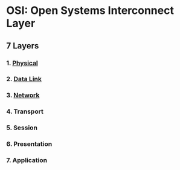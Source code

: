 # OSI: Open Systems Interconnect Layer

## 7 Layers

### 1. [Physical](./1-physical)

### 2. [Data Link](./2-data-link)

### 3. [Network](./3-network)

### 4. Transport

### 5. Session

### 6. Presentation

### 7. Application